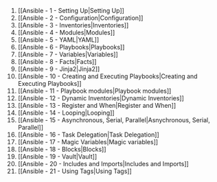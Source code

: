 1. [[Ansible - 1 - Setting Up|Setting Up]]
2. [[Ansible - 2 - Configuration|Configuration]]
3. [[Ansible - 3 - Inventories|Inventories]]
4. [[Ansible - 4 - Modules|Modules]]
5. [[Ansible - 5 - YAML|YAML]]
6. [[Ansible - 6 - Playbooks|Playbooks]]
7. [[Ansible - 7 - Variables|Variables]]
8. [[Ansible - 8 - Facts|Facts]]
9. [[Ansible - 9 - Jinja2|Jinja2]]
10. [[Ansible - 10 - Creating and Executing Playbooks|Creating and Executing Playbooks]]
11. [[Ansible - 11 - Playbook modules|Playbook modules]]
12. [[Ansible - 12 - Dynamic Inventories|Dynamic Inventories]]
13. [[Ansible - 13 - Register and When|Register and When]]
14. [[Ansible - 14 - Looping|Looping]]
15. [[Ansible - 15 - Asynchronous, Serial, Parallel|Asnychronous, Serial, Parallel]]
16. [[Ansible - 16 - Task Delegation|Task Delegation]]
17.  [[Ansible - 17 - Magic Variables|Magic variables]]
18. [[Ansible - 18 - Blocks|Blocks]]
19. [[Ansible - 19 - Vault|Vault]]
20. [[Ansible - 20 - Includes and Imports|Includes and Imports]]
21. [[Ansible - 21 - Using Tags|Using Tags]]